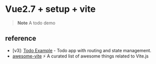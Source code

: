 # Vue2.7 + setup + vite

> **Note**
> A todo demo

## reference

* [v3]: [Todo Example](https://github.com/beary/vite-example) - Todo app with routing and state management.
* [awesome-vite](https://github.com/vitejs/awesome-vite) ⚡️ A curated list of awesome things related to Vite.js

